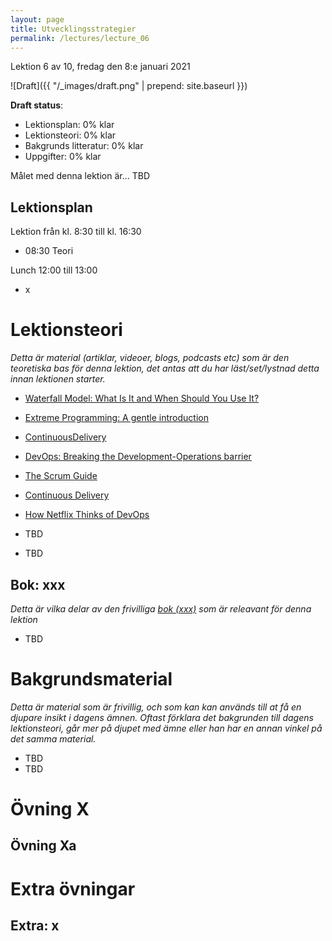 ```yaml
---
layout: page
title: Utvecklingsstrategier
permalink: /lectures/lecture_06
---
```



Lektion 6 av 10, fredag den 8:e januari 2021

![Draft]({{ "/_images/draft.png" | prepend: site.baseurl }})

**Draft status**:

* Lektionsplan: 0% klar
* Lektionsteori: 0% klar
* Bakgrunds litteratur: 0% klar
* Uppgifter: 0% klar

Målet med denna lektion är... TBD

## Lektionsplan
Lektion från kl. 8:30 till kl. 16:30

* 08:30 Teori

Lunch 12:00 till 13:00

* x

# Lektionsteori
*Detta är material (artiklar, videoer, blogs, podcasts etc) som är den teoretiska bas för denna lektion, det antas att du har läst/set/lystnad detta innan lektionen starter.*

* [Waterfall Model: What Is It and When Should You Use It?](https://airbrake.io/blog/sdlc/waterfall-model)
* [Extreme Programming: A gentle introduction](http://www.extremeprogramming.org/)
* [ContinuousDelivery](https://martinfowler.com/bliki/ContinuousDelivery.html)
* [DevOps: Breaking the Development-Operations barrier](https://www.atlassian.com/devops)
* [The Scrum Guide](https://www.scrumguides.org/scrum-guide.html)
* [Continuous Delivery](https://continuousdelivery.com/)
* [How Netflix Thinks of DevOps](https://www.youtube.com/watch?v=UTKIT6STSVM)

* TBD
* TBD

## Bok: xxx

*Detta är vilka delar av den frivilliga [bok (xxx)](info_learningmaterial.md) som är releavant för denna lektion*

* TBD

# Bakgrundsmaterial

*Detta är material som är frivillig, och som kan kan används till at få en djupare insikt i dagens ämnen. Oftast förklara det bakgrunden till dagens lektionsteori, går mer på djupet med ämne eller han har en annan vinkel på det samma material.*

* TBD
* TBD

# Övning X

## Övning Xa

# Extra övningar

## Extra: x